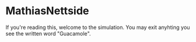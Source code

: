 # MathiasNettside

If you're reading this, welcome to the simulation. You may exit anyhting you see the written word "Guacamole". 
